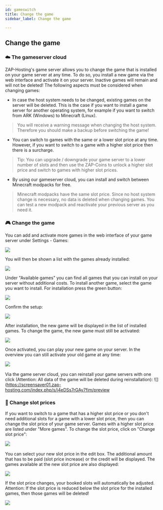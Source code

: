 ```yaml
---
id: gameswitch
title: Change the game
sidebar_label: Change the game

---
```


## Change the game

### ☁️ The gameserver cloud

ZAP-Hosting's game server allows you to change the game that is installed on your game server at any time. To do so, you install a new game via the web interface and activate it on your server. Inactive games will remain and will not be deleted! The following aspects must be considered when changing games:

* In case the host system needs to be changed, existing games on the server will be deleted. This is the case if you want to install a game server for another operating system, for example if you want to switch from ARK (Windows) to Minecraft (Linux).

> You will receive a warning message when changing the host system. Therefore you should make a backup before switching the game!

* You can switch to games with the same or a lower slot price at any time. However, if you want to switch to a game with a higher slot price then there is a surcharge.

> Tip: You can upgrade / downgrade your game server to a lower number of slots and then use the ZAP-Coins to unlock a higher slot price and switch to games with higher slot prices.

* By using our gameserver cloud, you can install and switch between Minecraft modpacks for free.

> Minecraft modpacks have the same slot price. Since no host system change is necessary, no data is deleted when changing games. You can test a new modpack and reactivate your previous server as you need it.

### 🎮 Change the game

You can add and activate more games in the web interface of your game server under Settings - Games:



![](https://screensaver01.zap-hosting.com/index.php/s/ktdZoPWaZxJCCZy/preview)



You will then be shown a list with the games already installed:



![](https://screensaver01.zap-hosting.com/index.php/s/XAXJfWYjpLDiE7P/preview)





Under "Available games" you can find all games that you can install on your server without additional costs. To install another game, select the game you want to install. For installation press the green button:



![](https://screensaver01.zap-hosting.com/index.php/s/KHRJx3QdXxJ22LR/preview)



Confirm the setup:

![](https://screensaver01.zap-hosting.com/index.php/s/MQJc3KdT6SreAni/preview)



After installation, the new game will be displayed in the list of installed games. To change the game, the new game must still be activated:

![](https://screensaver01.zap-hosting.com/index.php/s/TntbaffsKw8SaH4/preview)



Once activated, you can play your new game on your server. In the overview you can still activate your old game at any time:

![](https://screensaver01.zap-hosting.com/index.php/s/TntbaffsKw8SaH4/preview)
<br><br>
Via the game server cloud, you can reinstall your game servers with one click (Attention: All data of the game will be deleted during reinstallation):
![](https://screensaver01.zap-hosting.com/index.php/s/j4eDSs7rGAy7fim/preview


### 💸 Change slot prices

If you want to switch to a game that has a higher slot price or you don't need additional slots for a game with a lower slot price, then you can change the slot price of your game server. Games with a higher slot price are listed under "More games". To change the slot price, click on "Change slot price":

![](https://screensaver01.zap-hosting.com/index.php/s/5jng3AWjytossDe/preview)
<br><br>
You can select your new slot price in the edit box. The additional amount that has to be paid (slot price increase) or the credit will be displayed. The games available at the new slot price are also displayed:

![](https://screensaver01.zap-hosting.com/index.php/s/5gdtHzzCKCMF27Y/preview)



If the slot price changes, your booked slots will automatically be adjusted. Attention: If the slot price is reduced below the slot price for the installed games, then those games will be deleted!

![](https://screensaver01.zap-hosting.com/index.php/s/C6ogMAHNozwSs8B/preview)

